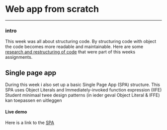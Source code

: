 # Web app from scratch
***
### intro
This week was all about structuring code. By structuring code with object the code becomes more readable and maintainable. Here are some [research and restructuring of code](https://github.com/eltongonc/web_app_from_scratch/week1/opdracht4-geo) that were part of this weeks assignments.

## Single page app
During this week i also set up a basic Single Page App (SPA) structure. This SPA uses Object Literals and Immediately-invoked function expression (IIFE)
Student minimaal twee design patterns (in ieder geval Object Literal & IFFE) kan toepassen en uitleggen

#### Live demo
Here is a link to the [SPA](https://github.com/eltongonc/web_app_from_scratch/week1/opdracht5-spa)
